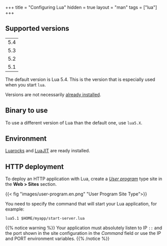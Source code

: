 +++
title = "Configuring Lua"
hidden = true
layout = "man"
tags = ["lua"]
+++

## Supported versions

||
|---|
|5.4|
|5.3|
|5.2|
|5.1|

The default version is Lua 5.4. This is the version that is especially used when you start `lua`.

Versions are not necessarily [already installed](languages#versions).
## Binary to use

To use a different version of Lua than the default one, use `lua5.X`.

## Environment

[Luarocks](https://luarocks.org/) and [LuaJIT](http://luajit.org/) are ready installed.

## HTTP deployment

To deploy an HTTP application with Lua, create a *[User program](sites/user-program)* type site in the **Web > Sites** section.

{{< fig "images/user-program.en.png" "User Program Site Type">}}

You need to specify the command that will start your Lua application, for example:

```
lua5.1 $HOME/myapp/start-server.lua
```

{{% notice warning %}}
Your application must absolutely listen to IP `::` and the port shown in the site configuration in the *Command* field or use the IP and PORT environment variables.
{{% /notice %}}
